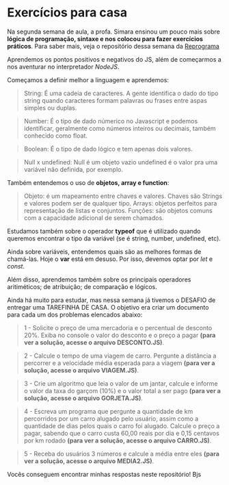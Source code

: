# Exercícios para casa

Na segunda semana de aula, a profa. Simara ensinou um pouco mais sobre **lógica de programação, sintaxe e nos colocou para fazer exercícios práticos**. Para saber mais, veja o repositório dessa semana da [Reprograma](https://github.com/reprograma/On16-TodasEmTech-S2-Logica-1)

Aprendemos os pontos positivos e negativos do JS, além de começarmos a nos aventurar no interpretador *NodeJS*.

Começamos a definir melhor a linguagem e aprendemos:

> String: É uma cadeia de caracteres. A gente identifica o dado do tipo string quando caracteres formam palavras ou frases entre aspas simples ou duplas.

> Number: É o tipo de dado númerico no Javascript e podemos identificar, geralmente como números inteiros ou decimais, também conhecido como float.

> Boolean: É o tipo de dado lógico e tem apenas dois valores.

> Null x undefined: Null é um objeto vazio undefined é o valor pra uma variável não definida, por exemplo.

Também entendemos o uso de **objetos, array e function**:

> Objeto: é um mapeamento entre chaves e valores. Chaves são Strings e valores podem ser de qualquer tipo.
> Arrays: objetos perfeitos para representação de listas e conjuntos.
> Funções: são objetos comuns com a capacidade adicional de serem chamados.

Estudamos também sobre o operador **typeof** que é utilizado quando queremos encontrar o tipo da variável (se é string, number, undefined, etc). 

Ainda sobre variáveis, entendemos quais são as melhores formas de chamá-las. Hoje o **var** está em desuso. Por isso, devemos optar por *let* e *const*.

Além disso, aprendemos também sobre os principais operadores aritiméticos; de atribuição; de comparação e lógicos. 

Ainda há muito para estudar, mas nessa semana já tivemos o DESAFIO de entregar uma TAREFINHA DE CASA. O objetivo era criar um documento para cada um dos problemas elencados abaixo: 

> 1 - Solicite o preço de uma mercadoria e o percentual de desconto 20%. Exiba no console o valor do desconto e o preço a pagar **(para ver a solução, acesse o arquivo DESCONTO.JS)**.

> 2 - Calcule o tempo de uma viagem de carro. Pergunte a distância a percorrer e a velocidade média esperada para a viagem **(para ver a solução, acesse o arquivo VIAGEM.JS)**.

> 3 - Crie um algoritmo que leia o valor de um jantar, calcule e informe o valor da taxa do garçom (10%) e o valor total a ser pago **(para ver a solução, acesse o arquivo GORJETA.JS)**.

> 4 - Escreva um programa que pergunte a quantidade de km percorridos por um carro alugado pelo usuário, assim como a quantidade de dias pelos quais o carro foi alugado. Calcule o preço a pagar, sabendo que o carro custa 60,00 reais por dia e 0,15 centavos por km rodado **(para ver a solução, acesse o arquivo CARRO.JS)**.

> 5 - Receba do usuários 3 números e calcule a média entre eles **(para ver a solução, acesse o arquivo MEDIA2.JS)**.

Vocês conseguem encontrar minhas respostas neste repositório! Bjs